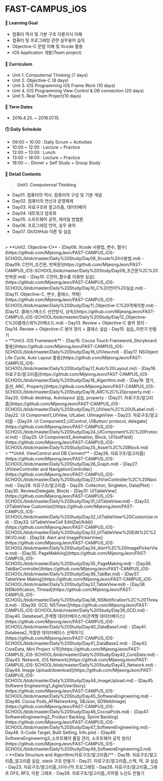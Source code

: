 FAST-CAMPUS_iOS 
===================

#### :dart: Learning Goal
- 컴퓨터 역사 및 기본 구조 이론지식 이해
- 컴퓨터 및 프로그래밍 관련 실무용어 습득
- Objective-C 문법 이해 및 Xcode 활용
- iOS Application 개발(Team project)

#### :blue_book: Curriculum
- Unit 1. Computernal Thinking (7 days)
- Unit 2. Objective-C (8 days)
- Unit 3. iOS Programming iOS Frame Work (10 days)
- Unit 4. iOS Programming View Control & DB connection (20 days)
- Unit 5. Real Team Project(10 days)

#### :calendar: Term Dates
- 2016.4.25. ~ 2016.07.15.

#### :clock3: Daily Schedule 
- 09:00 ~ 10:00 : Daily Scrum + Activities
- 10:00 ~ 12:00 : Lecture + Practice
- 12:00 ~ 13:00 : Lunch
- 13:00 ~ 18:00 : Lecture + Practice
- 18:00 ~       : Dinner + Self Study + Group Study



#### :page_with_curl: Detail Contents
>  **Unit1. Computernal Thinking**
- Day01. 컴퓨터의 역사, 컴퓨터의 구성 및 기본 개념
- Day02. 컴퓨터의 연산과 운영체제
- Day03. 자료구조와 알고리즘, 데이터베이
- Day04. 네트워크 암호화
- Day05. 소프트웨어 공학, 애자일 방법론
- Day06. 프로그래밍 언어, 실무 용어
- Day07. Git/GitHub 이론 및 실습

<br>
>   **Unit2. Objective-C**
- [Day08. Xcode 사용법, 변수, 함수](https://github.com/MijeongJeon/FAST-CAMPUS_iOS-SCHOOL/blob/master/Daily%20Study/Day08_Xcode%20사용법.md)
- [Day09. C언어_조건문, 반복문](https://github.com/MijeongJeon/FAST-CAMPUS_iOS-SCHOOL/blob/master/Daily%20Study/Day09_조건문%2C%20반복문.md)
- [Day10. C언어_함수를 이용한 실습](https://github.com/MijeongJeon/FAST-CAMPUS_iOS-SCHOOL/blob/master/Daily%20Study/Day10_C%20언어%20실습.md)
- [Day11. Objective-C, 변수, 클래스, 객체](https://github.com/MijeongJeon/FAST-CAMPUS_iOS-SCHOOL/blob/master/Daily%20Study/Day11_Objective-C%20객체지향.md)
- [Day12. 클래스/메소드 선언방식, 상속](https://github.com/MijeongJeon/FAST-CAMPUS_iOS-SCHOOL/blob/master/Daily%20Study/Day12_Objective-C%20클래스와%20메소드.md)
- Day13. Review + Objective-C 용어 정리
- Day14. Review + Objective-C 용어 정리 + 클래스 실습
- Day15. 실습_자판기 만들기 

<br>
>   **Unit3. iOS Framework**
- [Day16. Cocoa Touch Framework_Storyboard 활용](https://github.com/MijeongJeon/FAST-CAMPUS_iOS-SCHOOL/blob/master/Daily%20Study/Day16_UIView.md)
- [Day17. NSObject Life Cycle, Auto Layout 활용](https://github.com/MijeongJeon/FAST-CAMPUS_iOS-SCHOOL/blob/master/Daily%20Study/Day17_Auto%20Layout.md)
- [Day18. 자료구조/알고리즘](https://github.com/MijeongJeon/FAST-CAMPUS_iOS-SCHOOL/blob/master/Daily%20Study/Day18_Algorithm.md)
- [Day19. 열거, 옵션, ARC, Property](https://github.com/MijeongJeon/FAST-CAMPUS_iOS-SCHOOL/blob/master/Daily%20Study/Day19_ARC%2C%20property.md)
- Day20. Github desktop, Autolayout 실습, property
- [Day21. 자료구조/알고리즘](https://github.com/MijeongJeon/FAST-CAMPUS_iOS-SCHOOL/blob/master/Daily%20Study/Day21_UIView%2C%20UILabel.md)
- Day22. UI Component1_UIView, UILabel, UIImageView
- Day23. 자료구조/알고리즘
- [Day24. UI Component2_UIControl, UIButton/ protocol, delegate](https://github.com/MijeongJeon/FAST-CAMPUS_iOS-SCHOOL/blob/master/Daily%20Study/Day24_UIComponent%2C%20Protocol.md)
- [Day25. UI Component3_Animation, Block, UITextField](https://github.com/MijeongJeon/FAST-CAMPUS_iOS-SCHOOL/blob/master/Daily%20Study/Day25_Asset%2C%20Block.md)

<br>
>   **Unit4. ViewControl and DB Connect**
- [Day26. 자료구조/알고리즘](https://github.com/MijeongJeon/FAST-CAMPUS_iOS-SCHOOL/blob/master/Daily%20Study/Day26_Graph.md)
- [Day27. UIViewController and NavigationController](https://github.com/MijeongJeon/FAST-CAMPUS_iOS-SCHOOL/blob/master/Daily%20Study/Day27_UIViwController%2C%20Navi.md)
- Day28. 자료구조/알고리즘
- Day29. Collection, Singleton, Data(Plist)
- Day30. Review(Delegate, Block)
- [Day31. UITableView](https://github.com/MijeongJeon/FAST-CAMPUS_iOS-SCHOOL/blob/master/Daily%20Study/Day31_UITableView.md)
- [Day32. UITableView Customize](https://github.com/MijeongJeon/FAST-CAMPUS_iOS-SCHOOL/blob/master/Daily%20Study/Day32_UITableView%20Customize.md)
- [Day33. UITableViewCell Edit(Del/Add)](https://github.com/MijeongJeon/FAST-CAMPUS_iOS-SCHOOL/blob/master/Daily%20Study/Day33_UITableView%20Edit%2C%20KVO.md)
- [Day34. Alert and ImagePickerView](https://github.com/MijeongJeon/FAST-CAMPUS_iOS-SCHOOL/blob/master/Daily%20Study/Day34_Alert%2C%20ImagePickerView.md)
- [Day35. PageMakking](https://github.com/MijeongJeon/FAST-CAMPUS_iOS-SCHOOL/blob/master/Daily%20Study/Day35_PageMaking.md)
- [Day36. TabBarController](https://github.com/MijeongJeon/FAST-CAMPUS_iOS-SCHOOL/blob/master/Daily%20Study/Day36_TabBar.md)
- [Day37. TableView Making](https://github.com/MijeongJeon/FAST-CAMPUS_iOS-SCHOOL/blob/master/Daily%20Study/Day37_TableView.md)
- [Day38. NSNotification, Thread](https://github.com/MijeongJeon/FAST-CAMPUS_iOS-SCHOOL/blob/master/Daily%20Study/Day38_NSNotification%2C%20Thread.md)
- [Day39. GCD, NSTimer](https://github.com/MijeongJeon/FAST-CAMPUS_iOS-SCHOOL/blob/master/Daily%20Study/Day39_GCD.md)
- [Day40. Databese1_관계형 데이터베이스/비관계형 데이터베이스](https://github.com/MijeongJeon/FAST-CAMPUS_iOS-SCHOOL/blob/master/Daily%20Study/Day40_DataBase1.md)
- [Day41. Databese2_적절한 데이터베이스 선택하기](https://github.com/MijeongJeon/FAST-CAMPUS_iOS-SCHOOL/blob/master/Daily%20Study/Day41_DataBase2.md)
- [Day42. CoreData, Mini Project 시작](https://github.com/MijeongJeon/FAST-CAMPUS_iOS-SCHOOL/blob/master/Daily%20Study/Day42_CoreData.md)
- [Day43. Network, iOS Network](https://github.com/MijeongJeon/FAST-CAMPUS_iOS-SCHOOL/blob/master/Daily%20Study/Day43_Network.md)
- [Day44. Image Upload/download](https://github.com/MijeongJeon/FAST-CAMPUS_iOS-SCHOOL/blob/master/Daily%20Study/Day44_ImageUpload.md) 
- [Day45. Softwere Engineering1_Agile/UserStory](https://github.com/MijeongJeon/FAST-CAMPUS_iOS-SCHOOL/blob/master/Daily%20Study/Day45_SoftwareEngineering.md) 
- [Day46. Cocoa Pods_AFNetworking, SBJson, SDWebImage](https://github.com/MijeongJeon/FAST-CAMPUS_iOS-SCHOOL/blob/master/Daily%20Study/Day46_CocoaPods.md) 
- [Day47. SoftwereEngineering2_Product Backlog, Sprint Backlog](https://github.com/MijeongJeon/FAST-CAMPUS_iOS-SCHOOL/blob/master/Daily%20Study/Day47_SoftwereEngineering.md) 
- Day48. X-Code Target, Built Setting, Info.plist
- [Day49. SoftwereEngineering3_소프트웨어 품질 관리, 소프트웨어 공학 원리] (https://github.com/MijeongJeon/FAST-CAMPUS_iOS-SCHOOL/blob/master/Daily%20Study/Day49_SoftwereEngineering3.md) 

<br>
>   **Data Structure and Algorithm(자료구조/알고리즘)**
- Day18. 자료구조/알고리즘_알고리즘 실습, stack 구조 만들기
- Day21. 자료구조/알고리즘_스택, 덱, 큐 실습
- Day23. 자료구조/알고리즘_다이나믹 프로그래밍
- Day26. 자료구조/알고리즘_그래프 DFS, BFS, 이분 그래프
- Day28. 자료구조/알고리즘_지하철 노선도 만들기